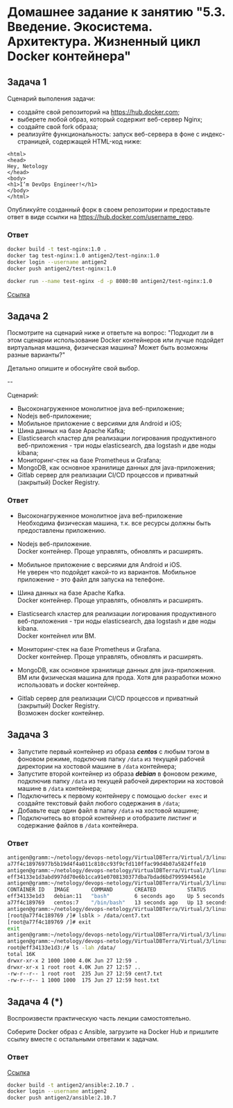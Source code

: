 
# Домашнее задание к занятию "5.3. Введение. Экосистема. Архитектура. Жизненный цикл Docker контейнера"


## Задача 1

Сценарий выполения задачи:

- создайте свой репозиторий на https://hub.docker.com;
- выберете любой образ, который содержит веб-сервер Nginx;
- создайте свой fork образа;
- реализуйте функциональность:
запуск веб-сервера в фоне с индекс-страницей, содержащей HTML-код ниже:
```
<html>
<head>
Hey, Netology
</head>
<body>
<h1>I’m DevOps Engineer!</h1>
</body>
</html>
```
Опубликуйте созданный форк в своем репозитории и предоставьте ответ в виде ссылки на https://hub.docker.com/username_repo.

### Ответ
```bash
docker build -t test-nginx:1.0 .  
docker tag test-nginx:1.0 antigen2/test-nginx:1.0  
docker login --username antigen2 
docker push antigen2/test-nginx:1.0
```
```bash
docker run --name test-nginx -d -p 8080:80 antigen2/test-nginx:1.0
```
[Ссылка](https://hub.docker.com/r/antigen2/test-nginx)

## Задача 2

Посмотрите на сценарий ниже и ответьте на вопрос:
"Подходит ли в этом сценарии использование Docker контейнеров или лучше подойдет виртуальная машина, физическая машина? Может быть возможны разные варианты?"

Детально опишите и обоснуйте свой выбор.

--

Сценарий:

- Высоконагруженное монолитное java веб-приложение;
- Nodejs веб-приложение;
- Мобильное приложение c версиями для Android и iOS;
- Шина данных на базе Apache Kafka;
- Elasticsearch кластер для реализации логирования продуктивного веб-приложения - три ноды elasticsearch, два logstash и две ноды kibana;
- Мониторинг-стек на базе Prometheus и Grafana;
- MongoDB, как основное хранилище данных для java-приложения;
- Gitlab сервер для реализации CI/CD процессов и приватный (закрытый) Docker Registry.

### Ответ
- Высоконагруженное монолитное java веб-приложение \
Необходима физическая машина, т.к. все ресурсы должны быть предоставлены приложению.

- Nodejs веб-приложение. \
Docker контейнер. Проще управлять, обновлять и расширять.

- Мобильное приложение c версиями для Android и iOS. \
Не уверен что подойдет какой-то из вариантов. Мобильное приложение - это файл для запуска на телефоне.

- Шина данных на базе Apache Kafka. \
Docker контейнер. Проще управлять, обновлять и расширять.

- Elasticsearch кластер для реализации логирования продуктивного веб-приложения - три ноды elasticsearch, два logstash и две ноды kibana. \
Docker контейнел или ВМ.

- Мониторинг-стек на базе Prometheus и Grafana. \
Docker контейнер. Проще управлять, обновлять и расширять.

- MongoDB, как основное хранилище данных для java-приложения. \
ВМ или физическая машина для прода. Хотя для разработки можно использовать и docker контейнер.

- Gitlab сервер для реализации CI/CD процессов и приватный (закрытый) Docker Registry. \
Возможен docker контейнер.

## Задача 3

- Запустите первый контейнер из образа ***centos*** c любым тэгом в фоновом режиме, подключив папку ```/data``` из текущей рабочей директории на хостовой машине в ```/data``` контейнера;
- Запустите второй контейнер из образа ***debian*** в фоновом режиме, подключив папку ```/data``` из текущей рабочей директории на хостовой машине в ```/data``` контейнера;
- Подключитесь к первому контейнеру с помощью ```docker exec``` и создайте текстовый файл любого содержания в ```/data```;
- Добавьте еще один файл в папку ```/data``` на хостовой машине;
- Подключитесь во второй контейнер и отобразите листинг и содержание файлов в ```/data``` контейнера.

### Ответ
```bash
antigen@gramm:~/netology/devops-netology/VirtualDBTerra/Virtual/3/linux$ docker run -t -d --name cent7 -v /home/antigen/netology/devops-netology/VirtualDBTerra/Virtual/3/linux/data:/data centos:7
a77f4c18976977b5b19d4f4a011c810cc93f9cfd110ffac99d4b07a5824ffe10
antigen@gramm:~/netology/devops-netology/VirtualDBTerra/Virtual/3/linux$ docker run -t -d --name deb11 -v /home/antigen/netology/devops-netology/VirtualDBTerra/Virtual/3/linux/data:/data debian:11
eff34133e1d3abd997dd70e6b1cca91e0708130377dba7bdad6bd7995944561e
antigen@gramm:~/netology/devops-netology/VirtualDBTerra/Virtual/3/linux$ docker ps -a
CONTAINER ID   IMAGE       COMMAND       CREATED          STATUS          PORTS     NAMES
eff34133e1d3   debian:11   "bash"        6 seconds ago    Up 5 seconds              deb11
a77f4c189769   centos:7    "/bin/bash"   13 seconds ago   Up 13 seconds             cent7
antigen@gramm:~/netology/devops-netology/VirtualDBTerra/Virtual/3/linux$ docker exec -it cent7 bash
[root@a77f4c189769 /]# lsblk > /data/cent7.txt
[root@a77f4c189769 /]# exit
exit
antigen@gramm:~/netology/devops-netology/VirtualDBTerra/Virtual/3/linux$ ls -lah > data/host.txt
antigen@gramm:~/netology/devops-netology/VirtualDBTerra/Virtual/3/linux$ docker exec -it deb11 bash
root@eff34133e1d3:/# ls -lah /data/
total 16K
drwxr-xr-x 2 1000 1000 4.0K Jun 27 12:59 .
drwxr-xr-x 1 root root 4.0K Jun 27 12:57 ..
-rw-r--r-- 1 root root  235 Jun 27 12:59 cent7.txt
-rw-r--r-- 1 1000 1000  175 Jun 27 12:59 host.txt
```

## Задача 4 (*)

Воспроизвести практическую часть лекции самостоятельно.

Соберите Docker образ с Ansible, загрузите на Docker Hub и пришлите ссылку вместе с остальными ответами к задачам.

### Ответ

[Ссылка](https://hub.docker.com/r/antigen2/ansible)

```bash
docker build -t antigen2/ansible:2.10.7 .
docker login --username antigen2
docker push antigen2/ansible:2.10.7 
```


